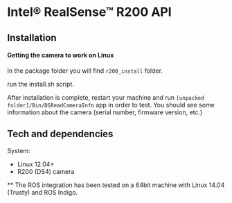 # Intel&reg; RealSense&trade; R200 API

## Installation

#### Getting the camera to work on Linux

In the package folder you will find ```r200_install``` folder.

run the install.sh script.

After installation is complete, restart your machine and run ```[unpacked folder]/Bin/DSReadCameraInfo``` app in order to test. You should see some information about the camera (serial number, firmware version, etc.)

## Tech and dependencies 

System:

* Linux 12.04+
* R200 (DS4) camera

** The ROS integration has been tested on a 64bit machine with Linux 14.04 (Trusty) and ROS Indigo.

